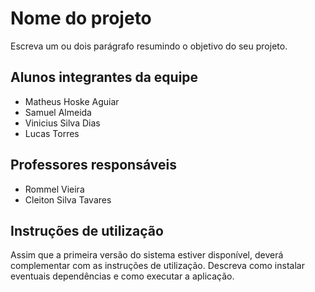 # Nome do projeto

Escreva um ou dois parágrafo resumindo o objetivo do seu projeto.

## Alunos integrantes da equipe

* Matheus Hoske Aguiar
* Samuel Almeida
* Vinicius Silva Dias
* Lucas Torres

## Professores responsáveis

* Rommel Vieira
* Cleiton Silva Tavares

## Instruções de utilização

Assim que a primeira versão do sistema estiver disponível, deverá complementar com as instruções de utilização. Descreva como instalar eventuais dependências e como executar a aplicação.
